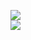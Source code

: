 [![](https://img.shields.io/badge/Made%20With-Github%20Spray-lightgrey.svg?style=for-the-badge&logo=github)](https://github.com/Annihil/github-spray#18220)  
[![](https://i.imgur.com/2DrTn0Z.gif)](https://github.com/Annihil/github-spray)